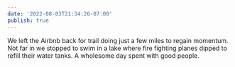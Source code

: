 ```yaml
---
date: '2022-08-03T21:34:26-07:00'
publish: true
---
```

We left the Airbnb back for trail doing just a few miles to regain momentum. Not far in we stopped to swim in a lake where fire fighting planes dipped to refill their water tanks. A wholesome day spent with good people. 